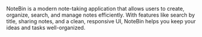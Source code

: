 NoteBin is a modern note-taking application that allows users to create, organize, search, and manage notes efficiently. With features like search by title, sharing notes, and a clean, responsive UI, NoteBin helps you keep your ideas and tasks well-organized.
